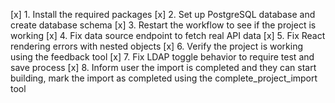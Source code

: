 [x] 1. Install the required packages
[x] 2. Set up PostgreSQL database and create database schema
[x] 3. Restart the workflow to see if the project is working
[x] 4. Fix data source endpoint to fetch real API data
[x] 5. Fix React rendering errors with nested objects
[x] 6. Verify the project is working using the feedback tool
[x] 7. Fix LDAP toggle behavior to require test and save process
[x] 8. Inform user the import is completed and they can start building, mark the import as completed using the complete_project_import tool